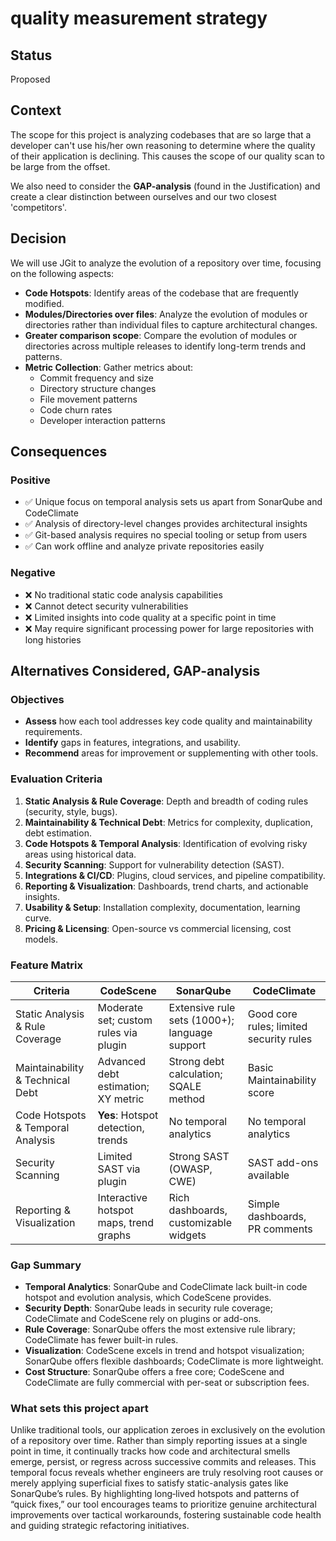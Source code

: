 # quality measurement strategy

## Status

Proposed

## Context

The scope for this project is analyzing codebases that are so large that a developer can't use his/her own reasoning to
determine where the quality of their application is declining.
This causes the scope of our quality scan to be large from the offset.

We also need to consider the **GAP-analysis** (found in the Justification) and create a clear
distinction between ourselves and our two closest 'competitors'.

## Decision

We will use JGit to analyze the evolution of a repository over time, focusing on the following aspects:

- **Code Hotspots**: Identify areas of the codebase that are frequently modified.
- **Modules/Directories over files**: Analyze the evolution of modules or directories rather than individual files to
  capture architectural changes.
- **Greater comparison scope**: Compare the evolution of modules or directories across multiple releases to identify
  long-term trends and patterns.
- **Metric Collection**: Gather metrics about:
    - Commit frequency and size
    - Directory structure changes
    - File movement patterns
    - Code churn rates
    - Developer interaction patterns

## Consequences

### Positive

- ✅ Unique focus on temporal analysis sets us apart from SonarQube and CodeClimate
- ✅ Analysis of directory-level changes provides architectural insights
- ✅ Git-based analysis requires no special tooling or setup from users
- ✅ Can work offline and analyze private repositories easily

### Negative

- ❌ No traditional static code analysis capabilities
- ❌ Cannot detect security vulnerabilities
- ❌ Limited insights into code quality at a specific point in time
- ❌ May require significant processing power for large repositories with long histories

## Alternatives Considered, GAP-analysis

### Objectives

* **Assess** how each tool addresses key code quality and maintainability requirements.
* **Identify** gaps in features, integrations, and usability.
* **Recommend** areas for improvement or supplementing with other tools.

### Evaluation Criteria

1. **Static Analysis & Rule Coverage**: Depth and breadth of coding rules (security, style, bugs).
2. **Maintainability & Technical Debt**: Metrics for complexity, duplication, debt estimation.
3. **Code Hotspots & Temporal Analysis**: Identification of evolving risky areas using historical data.
4. **Security Scanning**: Support for vulnerability detection (SAST).
5. **Integrations & CI/CD**: Plugins, cloud services, and pipeline compatibility.
6. **Reporting & Visualization**: Dashboards, trend charts, and actionable insights.
7. **Usability & Setup**: Installation complexity, documentation, learning curve.
8. **Pricing & Licensing**: Open-source vs commercial licensing, cost models.

### Feature Matrix

| Criteria                          | CodeScene                              | SonarQube                                     | CodeClimate                             |
|-----------------------------------|----------------------------------------|-----------------------------------------------|-----------------------------------------|
| Static Analysis & Rule Coverage   | Moderate set; custom rules via plugin  | Extensive rule sets (1000+); language support | Good core rules; limited security rules |
| Maintainability & Technical Debt  | Advanced debt estimation; XY metric    | Strong debt calculation; SQALE method         | Basic Maintainability score             |
| Code Hotspots & Temporal Analysis | **Yes**: Hotspot detection, trends     | No temporal analytics                         | No temporal analytics                   |
| Security Scanning                 | Limited SAST via plugin                | Strong SAST (OWASP, CWE)                      | SAST add-ons available                  |
| Reporting & Visualization         | Interactive hotspot maps, trend graphs | Rich dashboards, customizable widgets         | Simple dashboards, PR comments          |

### Gap Summary

* **Temporal Analytics**: SonarQube and CodeClimate lack built-in code hotspot and evolution analysis, which CodeScene
  provides.
* **Security Depth**: SonarQube leads in security rule coverage; CodeClimate and CodeScene rely on plugins or add-ons.
* **Rule Coverage**: SonarQube offers the most extensive rule library; CodeClimate has fewer built-in rules.
* **Visualization**: CodeScene excels in trend and hotspot visualization; SonarQube offers flexible dashboards;
  CodeClimate is more lightweight.
* **Cost Structure**: SonarQube offers a free core; CodeScene and CodeClimate are fully commercial with per-seat or
  subscription fees.

### What sets this project apart

Unlike traditional tools, our application zeroes in exclusively on the evolution of a repository over time. Rather than
simply reporting issues at a single point in time, it continually tracks how code and architectural smells emerge,
persist, or regress across successive commits and releases. This temporal focus reveals whether engineers are truly
resolving root causes or merely applying superficial fixes to satisfy static-analysis gates like SonarQube’s rules. By
highlighting long‑lived hotspots and patterns of “quick fixes,” our tool encourages teams to prioritize genuine
architectural improvements over tactical workarounds, fostering sustainable code health and guiding strategic
refactoring initiatives.
